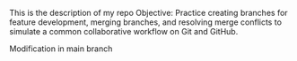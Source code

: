 
This is the description of my repo
Objective: Practice creating branches for feature development, merging branches, and resolving merge conflicts to simulate a common collaborative workflow on Git and GitHub.

Modification in main branch

